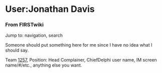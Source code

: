 # User:Jonathan Davis

### From FIRSTwiki

Jump to: navigation, search

Someone should put something here for me since I have no idea what I should
say.

Team [1257](1257 "1257" ), Position: Head Complainer, ChiefDelphi
user name, IM screen name/#/etc., anything else you want.


